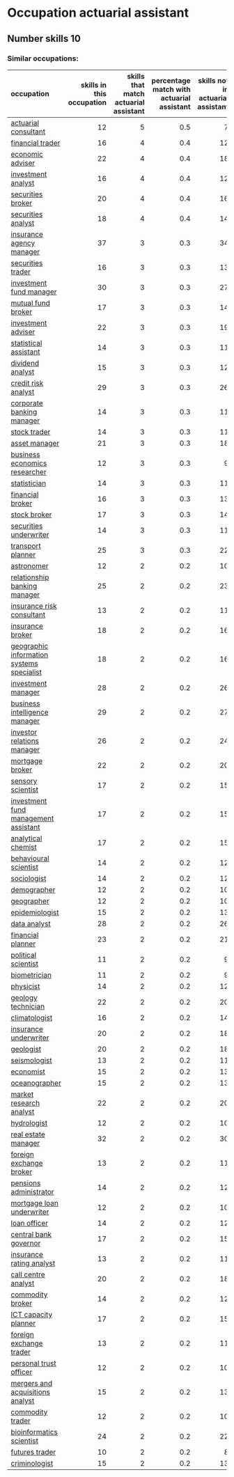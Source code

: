 # Occupation actuarial assistant
## Number skills 10
### Similar occupations:
| occupation                                                                                |   skills in this occupation |   skills that match actuarial assistant |   percentage match with actuarial assistant |   skills not in actuarial assistant |
|:------------------------------------------------------------------------------------------|----------------------------:|----------------------------------------:|--------------------------------------------:|------------------------------------:|
| [actuarial consultant](actuarial_consultant.md)                                           |                          12 |                                       5 |                                         0.5 |                                   7 |
| [financial trader](financial_trader.md)                                                   |                          16 |                                       4 |                                         0.4 |                                  12 |
| [economic adviser](economic_adviser.md)                                                   |                          22 |                                       4 |                                         0.4 |                                  18 |
| [investment analyst](investment_analyst.md)                                               |                          16 |                                       4 |                                         0.4 |                                  12 |
| [securities broker](securities_broker.md)                                                 |                          20 |                                       4 |                                         0.4 |                                  16 |
| [securities analyst](securities_analyst.md)                                               |                          18 |                                       4 |                                         0.4 |                                  14 |
| [insurance agency manager](insurance_agency_manager.md)                                   |                          37 |                                       3 |                                         0.3 |                                  34 |
| [securities trader](securities_trader.md)                                                 |                          16 |                                       3 |                                         0.3 |                                  13 |
| [investment fund manager](investment_fund_manager.md)                                     |                          30 |                                       3 |                                         0.3 |                                  27 |
| [mutual fund broker](mutual_fund_broker.md)                                               |                          17 |                                       3 |                                         0.3 |                                  14 |
| [investment adviser](investment_adviser.md)                                               |                          22 |                                       3 |                                         0.3 |                                  19 |
| [statistical assistant](statistical_assistant.md)                                         |                          14 |                                       3 |                                         0.3 |                                  11 |
| [dividend analyst](dividend_analyst.md)                                                   |                          15 |                                       3 |                                         0.3 |                                  12 |
| [credit risk analyst](credit_risk_analyst.md)                                             |                          29 |                                       3 |                                         0.3 |                                  26 |
| [corporate banking manager](corporate_banking_manager.md)                                 |                          14 |                                       3 |                                         0.3 |                                  11 |
| [stock trader](stock_trader.md)                                                           |                          14 |                                       3 |                                         0.3 |                                  11 |
| [asset manager](asset_manager.md)                                                         |                          21 |                                       3 |                                         0.3 |                                  18 |
| [business economics researcher](business_economics_researcher.md)                         |                          12 |                                       3 |                                         0.3 |                                   9 |
| [statistician](statistician.md)                                                           |                          14 |                                       3 |                                         0.3 |                                  11 |
| [financial broker](financial_broker.md)                                                   |                          16 |                                       3 |                                         0.3 |                                  13 |
| [stock broker](stock_broker.md)                                                           |                          17 |                                       3 |                                         0.3 |                                  14 |
| [securities underwriter](securities_underwriter.md)                                       |                          14 |                                       3 |                                         0.3 |                                  11 |
| [transport planner](transport_planner.md)                                                 |                          25 |                                       3 |                                         0.3 |                                  22 |
| [astronomer](astronomer.md)                                                               |                          12 |                                       2 |                                         0.2 |                                  10 |
| [relationship banking manager](relationship_banking_manager.md)                           |                          25 |                                       2 |                                         0.2 |                                  23 |
| [insurance risk consultant](insurance_risk_consultant.md)                                 |                          13 |                                       2 |                                         0.2 |                                  11 |
| [insurance broker](insurance_broker.md)                                                   |                          18 |                                       2 |                                         0.2 |                                  16 |
| [geographic information systems specialist](geographic_information_systems_specialist.md) |                          18 |                                       2 |                                         0.2 |                                  16 |
| [investment manager](investment_manager.md)                                               |                          28 |                                       2 |                                         0.2 |                                  26 |
| [business intelligence manager](business_intelligence_manager.md)                         |                          29 |                                       2 |                                         0.2 |                                  27 |
| [investor relations manager](investor_relations_manager.md)                               |                          26 |                                       2 |                                         0.2 |                                  24 |
| [mortgage broker](mortgage_broker.md)                                                     |                          22 |                                       2 |                                         0.2 |                                  20 |
| [sensory scientist](sensory_scientist.md)                                                 |                          17 |                                       2 |                                         0.2 |                                  15 |
| [investment fund management assistant](investment_fund_management_assistant.md)           |                          17 |                                       2 |                                         0.2 |                                  15 |
| [analytical chemist](analytical_chemist.md)                                               |                          17 |                                       2 |                                         0.2 |                                  15 |
| [behavioural scientist](behavioural_scientist.md)                                         |                          14 |                                       2 |                                         0.2 |                                  12 |
| [sociologist](sociologist.md)                                                             |                          14 |                                       2 |                                         0.2 |                                  12 |
| [demographer](demographer.md)                                                             |                          12 |                                       2 |                                         0.2 |                                  10 |
| [geographer](geographer.md)                                                               |                          12 |                                       2 |                                         0.2 |                                  10 |
| [epidemiologist](epidemiologist.md)                                                       |                          15 |                                       2 |                                         0.2 |                                  13 |
| [data analyst](data_analyst.md)                                                           |                          28 |                                       2 |                                         0.2 |                                  26 |
| [financial planner](financial_planner.md)                                                 |                          23 |                                       2 |                                         0.2 |                                  21 |
| [political scientist](political_scientist.md)                                             |                          11 |                                       2 |                                         0.2 |                                   9 |
| [biometrician](biometrician.md)                                                           |                          11 |                                       2 |                                         0.2 |                                   9 |
| [physicist](physicist.md)                                                                 |                          14 |                                       2 |                                         0.2 |                                  12 |
| [geology technician](geology_technician.md)                                               |                          22 |                                       2 |                                         0.2 |                                  20 |
| [climatologist](climatologist.md)                                                         |                          16 |                                       2 |                                         0.2 |                                  14 |
| [insurance underwriter](insurance_underwriter.md)                                         |                          20 |                                       2 |                                         0.2 |                                  18 |
| [geologist](geologist.md)                                                                 |                          20 |                                       2 |                                         0.2 |                                  18 |
| [seismologist](seismologist.md)                                                           |                          13 |                                       2 |                                         0.2 |                                  11 |
| [economist](economist.md)                                                                 |                          15 |                                       2 |                                         0.2 |                                  13 |
| [oceanographer](oceanographer.md)                                                         |                          15 |                                       2 |                                         0.2 |                                  13 |
| [market research analyst](market_research_analyst.md)                                     |                          22 |                                       2 |                                         0.2 |                                  20 |
| [hydrologist](hydrologist.md)                                                             |                          12 |                                       2 |                                         0.2 |                                  10 |
| [real estate manager](real_estate_manager.md)                                             |                          32 |                                       2 |                                         0.2 |                                  30 |
| [foreign exchange broker](foreign_exchange_broker.md)                                     |                          13 |                                       2 |                                         0.2 |                                  11 |
| [pensions administrator](pensions_administrator.md)                                       |                          14 |                                       2 |                                         0.2 |                                  12 |
| [mortgage loan underwriter](mortgage_loan_underwriter.md)                                 |                          12 |                                       2 |                                         0.2 |                                  10 |
| [loan officer](loan_officer.md)                                                           |                          14 |                                       2 |                                         0.2 |                                  12 |
| [central bank governor](central_bank_governor.md)                                         |                          17 |                                       2 |                                         0.2 |                                  15 |
| [insurance rating analyst](insurance_rating_analyst.md)                                   |                          13 |                                       2 |                                         0.2 |                                  11 |
| [call centre analyst](call_centre_analyst.md)                                             |                          20 |                                       2 |                                         0.2 |                                  18 |
| [commodity broker](commodity_broker.md)                                                   |                          14 |                                       2 |                                         0.2 |                                  12 |
| [ICT capacity planner](ICT_capacity_planner.md)                                           |                          17 |                                       2 |                                         0.2 |                                  15 |
| [foreign exchange trader](foreign_exchange_trader.md)                                     |                          13 |                                       2 |                                         0.2 |                                  11 |
| [personal trust officer](personal_trust_officer.md)                                       |                          12 |                                       2 |                                         0.2 |                                  10 |
| [mergers and acquisitions analyst](mergers_and_acquisitions_analyst.md)                   |                          15 |                                       2 |                                         0.2 |                                  13 |
| [commodity trader](commodity_trader.md)                                                   |                          12 |                                       2 |                                         0.2 |                                  10 |
| [bioinformatics scientist](bioinformatics_scientist.md)                                   |                          24 |                                       2 |                                         0.2 |                                  22 |
| [futures trader](futures_trader.md)                                                       |                          10 |                                       2 |                                         0.2 |                                   8 |
| [criminologist](criminologist.md)                                                         |                          15 |                                       2 |                                         0.2 |                                  13 |
